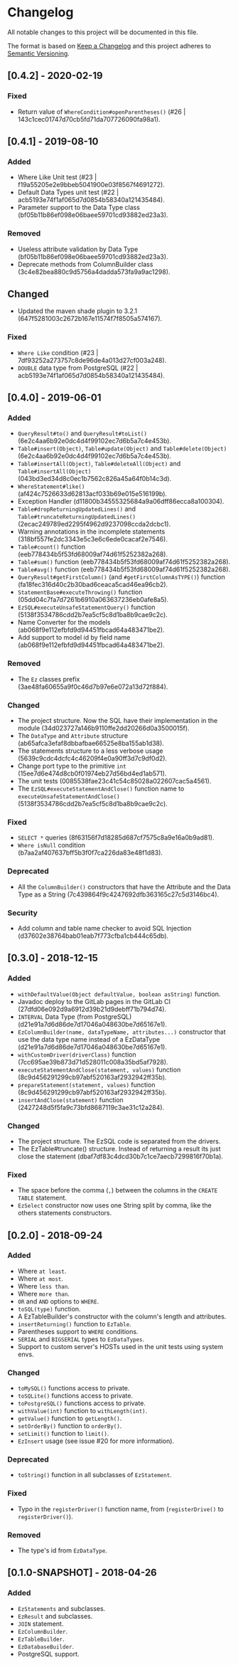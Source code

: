 # Changelog

All notable changes to this project will be documented in this file.

The format is based on [Keep a Changelog](http://keepachangelog.com/en/1.0.0/)
and this project adheres to [Semantic Versioning](http://semver.org/spec/v2.0.0.html).

## [0.4.2] - 2020-02-19

### Fixed

- Return value of `WhereCondition#openParentheses()` (#26 | 143c1cec01747d70cb5fd71da707726090fa98a1).

## [0.4.1] - 2019-08-10

### Added

- Where Like Unit test (#23 | f19a55205e2e9bbeb5041900e03f8567f4691272).
- Default Data Types unit test (#22 | acb5193e74f1af065d7d0854b58340a121435484).
- Parameter support to the Data Type class (bf05b11b86ef098e06baee59701cd93882ed23a3).

### Removed

- Useless attribute validation by Data Type (bf05b11b86ef098e06baee59701cd93882ed23a3).
- Deprecate methods from ColumnBuilder class (3c4e82bea880c9d5756a4dadda573fa9a9ac1298).

## Changed

- Updated the maven shade plugin to 3.2.1 (647f5281003c2672b167e11574f7f8505a574167).

### Fixed

- `Where Like` condition (#23 | 7df93252a273757c8de96de4a013d27cf003a248).
- `DOUBLE` data type from PostgreSQL (#22 | acb5193e74f1af065d7d0854b58340a121435484).

## [0.4.0] - 2019-06-01

### Added

- `QueryResult#to()` and `QueryResult#toList()` (6e2c4aa6b92e0dc4d4f99102ec7d6b5a7c4e453b).
- `Table#insert(Object)`, `Table#update(Object)` and `Table#delete(Object)` (6e2c4aa6b92e0dc4d4f99102ec7d6b5a7c4e453b).
- `Table#insertAll(Object)`, `Table#deleteAll(Object)` and `Table#insertAll(Object)` (043bd3ed34d8c0ec1b7562c826a45a64f0b14c3d).
- `WhereStatement#like()` (af424c7526633d62813acf033b69e015e516199b).
- Exception Handler (d11800b34555325684a9a06dff86ecca8a100304).
- `Table#dropReturningUpdatedLines()` and `Table#truncateReturningUpdatedLines()` (2ecac249789ed2295f4962d9237098ccda2dcbc1).
- Warning annotations in the incomplete statements (318bf557fe2dc3343e5c3e6c6ede0cacaf2e7546).
- `Table#count()` function (eeb778434b5f53fd68009af74d61f5252382a268).
- `Table#sum()` function (eeb778434b5f53fd68009af74d61f5252382a268).
- `Table#avg()` function (eeb778434b5f53fd68009af74d61f5252382a268).
- `QueryResult#getFirstColumn()` (and `#getFirstColumnAsTYPE()`) function (fa18fec316d40c2b30bad6ceaca5cad46ea96cb2).
- `StatementBase#executeThrowing()` function (05dd04c7fa7d7261b6910a063637236eb0afe8a5).
- `EzSQL#executeUnsafeStatementQuery()` function (5138f3534786cdd2b7ea5cf5c8d1ba8b9cae9c2c).
- Name Converter for the models (ab068f9e112efbfd9d94451fbcad64a483471be2).
- Add support to model id by field name (ab068f9e112efbfd9d94451fbcad64a483471be2).

### Removed

- The `Ez` classes prefix (3ae48fa60655a9f0c46d7b97e6e072a13d72f884).

### Changed

- The project structure. Now the SQL have their implementation in the module (34d023727a146b9110ffe2dd20266d0a3500015f).
- The `DataType` and `Attribute` structure (ab65afca3efaf8dbbafbae66525e8ba155ab1d38).
- The statements structure to a less verbose usage (5639c9cdc4dcfc4c46209f4e0a90ff3d7c9df0d2).
- Change port type to the primitive `int` (15ee7d6e474d8cb0f01974eb27d56bd4ed1ab571).
- The unit tests (0085538fae23c41c54c85028a022607cac5a4561).
- The `EzSQL#executeStatementAndClose()` function name to `executeUnsafeStatementAndClose()` (5138f3534786cdd2b7ea5cf5c8d1ba8b9cae9c2c).

### Fixed

- `SELECT *` queries (8f63156f7d18285d687cf7575c8a9e16a0b9ad81).
- `Where isNull` condition (b7aa2af407637bff5b3f0f7ca226da83e48f1d83).

### Deprecated

- All the `ColumnBuilder()` constructors that have the Attribute and the Data Type as a String (7c439864f9c4247692dfb363165c27c5d3146bc4).

### Security

- Add column and table name checker to avoid SQL Injection (d37602e38764bab01eab7f773cfba1cb444c65db).

## [0.3.0] - 2018-12-15

### Added

- `withDefaultValue(Object defaultValue, boolean asString)` function.
- Javadoc deploy to the GitLab pages in the GitLab CI (27dfd06e092d9a6912d39b21d9debff71b794d74).
- `INTERVAL` Data Type (from PostgreSQL) (d21e91a7d6d86de7d17046a048630be7d65167e1).
- `EzColumnBuilder(name, dataTypeName, attributes...)` constructor that use the data type name instead of a EzDataType (d21e91a7d6d86de7d17046a048630be7d65167e1).
- `withCustomDriver(driverClass)` function (7cc695ae39b873d71d528011c008a35bd5af7928).
- `executeStatementAndClose(statement, values)` function (8c9d456291299cb97abf520163af2932942ff35b).
- `prepareStatement(statement, values)` function (8c9d456291299cb97abf520163af2932942ff35b).
- `insertAndClose(statement)` function (2427248d5f5fa9c73bfd8687119c3ae31c12a284).

### Changed

- The project structure. The EzSQL code is separated from the drivers.
- The EzTable#truncate() structure. Instead of returning a result its just close the statement (dbaf7df83c4dcd30b7c1ce7aecb7299816f70b1a).

### Fixed

- The space before the comma (`,`) between the columns in the `CREATE TABLE` statement.
- `EzSelect` constructor now uses one String split by comma, like the others statements constructors.

## [0.2.0] - 2018-09-24

### Added

- Where `at least`.
- Where `at most`.
- Where `less than`.
- Where `more than`.
- `OR` and `AND` options to `WHERE`.
- `toSQL(type)` function.
- A EzTableBuilder's constructor with the column's length and attributes.
- `insertReturning()` function to `EzTable`.
- Parentheses support to `WHERE` conditions.
- `SERIAL` and `BIGSERIAL` types to `EzDataTypes`.
- Support to custom server's HOSTs used in the unit tests using system envs.

### Changed

- `toMySQL()` functions access to private.
- `toSQLite()` functions access to private.
- `toPostgreSQL()` functions access to private.
- `withValue(int)` function to `withLength(int)`.
- `getValue()` function to `getLength()`.
- `setOrderBy()` function to `orderBy()`.
- `setLimit()` function to `limit()`.
- `EzInsert` usage (see issue #20 for more information).

### Deprecated

- `toString()` function in all subclasses of `EzStatement`.

### Fixed

- Typo in the `registerDriver()` function name, from (`registerDrive()` to `registerDriver()`).

### Removed

- The type's id from `EzDataType`.

## [0.1.0-SNAPSHOT] - 2018-04-26

### Added

- `EzStatements` and subclasses.
- `EzResult` and subclasses.
- `JOIN` statement.
- `EzColumnBuilder`.
- `EzTableBuilder`.
- `EzDatabaseBuilder`.
- PostgreSQL support.
